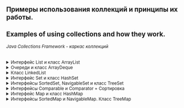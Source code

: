 <small>

## Примеры использования коллекций и принципы их работы.
## Examples of using collections and how they work.

###### *Java Collections Framework - каркас коллекций*

<details><summary>Интерфейс List и класс ArrayList</summary>

><details><summary>Интерфейс List</summary>
> 
>Интерфейс *List* - определяет, что это должен быть любой класс, реализующий данный интерфейс, который должен обеспечить конкретный набор методов, включая add, get, remove и еще около 20.
>
>Реализации ArrayList и LinkedList предоставляют эти методы, поэтому их можно использовать как взаимозаменяемые. Метод, написанный для работы с List, будет работать с ArrayList, LinkedList или любым другим объектом, который реализует List.
>
>Наиболее часто используемые методы интерфейса List:  
>* **void add(int index, E obj)**: добавляет в список по индексу index объект obj
>* **boolean addAll(int index, Collection<? extends E> col)**: добавляет в список по индексу index все элементы коллекции col. Если в результате добавления список был изменен, то возвращается true, иначе возвращается false
>* **E get(int index)**: возвращает объект из списка по индексу index
>* **int indexOf(Object obj)**: возвращает индекс первого вхождения объекта obj в список. Если объект не найден, то возвращается -1
>* **int lastIndexOf(Object obj)**: возвращает индекс последнего вхождения объекта obj в список. Если объект не найден, то возвращается -1
>* **ListIterator<E> listIterator()**: возвращает объект ListIterator для обхода элементов списка
>* **static <E> List<E> of(элементы)**: создает из набора элементов объект List
>* **E remove(int index)**: удаляет объект из списка по индексу index, возвращая при этом удаленный объект
>* **E set(int index, E obj)**: присваивает значение объекта obj элементу, который находится по индексу index
>* **void sort(Comparator<? super E> comp)**: сортирует список с помощью компаратора comp
>* **List<E> subList(int start, int end)**: получает набор элементов, которые находятся в списке между индексами start и end
>
></details>
>
>**Класс ArrayList** 
>
>Класс *ArrayList* - представляет простой список, аналогичный массиву, за исключением, того что количество элементов в нем не фиксировано.  
>Конструкторы *ArrayList*:
>```
>ArrayList(): создает пустой список
>ArrayList(Collection <? extends E> col): создает список, в который добавляются все элементы коллекции col
>ArrayList(int capacity): создает список, который имеет начальную емкость capacity
>```
>Емкость в ArrayList представляет размер массива, который будет использоваться для хранения объектов. При добавлении элементов фактически происходит перераспределение памяти - создание нового массива и копирование в него элементов из старого массива. Изначальное задание емкости ArrayList позволяет снизить подобные перераспределения памяти, тем самым повышая производительность.
>
>[ArrayListDemo - Пример использования класса ArrayList и его методов](https://github.com/aykononov/JavaCollections/blob/master/src/InterfaceList/ArrayListDemo.java "Посмотреть пример Java")  
>
>Мы можем свободно добавлять в объект ArrayList дополнительные объекты, в отличие от массива, однако в реальности ArrayList использует для хранения объектов опять же массив. По умолчанию данный массив предназначен для 10 объектов. Если в процессе программы добавляется гораздо больше, то создается новый массив, который может вместить в себя все количество. *Подобные перераспределения памяти уменьшают производительность*. Поэтому если мы точно знаем, что у нас список не будет содержать больше определенного количества элементов, например, 25, то мы можем сразу же явным образом установить это количество, в конструкторе:  
>```java
>ArrayList<String> users = new ArrayList<String>(25);
>```
>
>**Задача**:  
>Нужно заполнить два списка четными числами, первый от 4 до 20 с отступлением в 4.  
>Второй от 2 до 20 с отступлением в 2.  
>В первом списке результат должен быть: 4, 8, 12, 16, 20.  
>Во втором : 2, 4, 6, 8, 10, 12, 14, 16, 18, 20.  
>Далее удалить из коллекций те цифры которые не повторяются.  
>Таким образом во втором списке останутся те элементы, которые присутствуют в первом списке.  
>Резульат должен быть: 4, 8, 12, 16, 20.
>  
>[ArrayListExample - Задача с применением ArrayList](https://github.com/aykononov/JavaCollections/blob/master/src/InterfaceList/ArrayListExample.java "Посмотреть пример Java")
>
</details>

<details><summary>Очереди и класс ArrayDeque</summary>

>*Очереди* представляют структуру данных, работающую по принципу FIFO (first in - first out). То есть элемент первым *добавлен* в коллекцию и первым он из нее *удаляется*. Это стандартная модель *однонаправленной* очереди. Также бывают и *двунаправленные* - это такие очереди, в которых мы можем добавить элемент как в *начало* коллекции, так и в *конец*. Такиим же образом можем удалить элемент не только в конце коллекции, но и в начале.
>
>Особенностью классов очередей является то, что они реализуют специальные интерфейсы *Queue* или *Deque*.
>
><details><summary>Интерфейс Queue</summary>
>  
>Обобщенный интерфейс Queue<E> - расширяет базовый интерфейс Collection и определяет поведение класса в качестве *однонаправленной* очереди. 
>
>Свою функциональность он раскрывает через следующие методы:  
>* **E element()**: возвращает, но не удаляет, элемент из начала очереди. Если очередь пуста, генерирует исключение NoSuchElementException
>* **boolean offer(E obj)**: добавляет элемент obj в конец очереди. Если элемент удачно добавлен, возвращает true, иначе - false  
>* **E peek()**: возвращает без удаления элемент из начала очереди. Если очередь пуста, возвращает значение null  
>* **E poll()**: возвращает с удалением элемент из начала очереди. Если очередь пуста, возвращает значение null  
>* **E remove()**: возвращает с удалением элемент из начала очереди. Если очередь пуста, генерирует исключение NoSuchElementException  
>
>Таким образом, у всех классов, которые реализуют данный интерфейс, будет метод *offer* для добавления в очередь, метод *poll* для извлечения элемента из *начала* очереди, и методы *peek* и *element*, позволяющие просто *получить* элемент из начала очереди.
></details>
>
><details><summary>Интерфейс Deque</summary>
>  
>Интерфейс *Deque* - расширяет вышеописанный интерфейс *Queue* и определяет поведение *двунаправленной очереди*, которая работает как обычная однонаправленная очередь, либо как *стек*, действующий по принципу LIFO (последний вошел - первый вышел).  
>
>Интерфейс Deque определяет следующие методы:  
>* **void addFirst(E obj)**: добавляет элемент в начало очереди  
>* **void addLast(E obj)**: добавляет элемент obj в конец очереди  
>* **E getFirst()**: возвращает без удаления элемент из головы очереди. Если очередь пуста, генерирует исключение NoSuchElementException  
>* **E getLast()**: возвращает без удаления последний элемент очереди. Если очередь пуста, генерирует исключение NoSuchElementException  
>* **boolean offerFirst(E obj)**: добавляет элемент obj в самое начало очереди. Если элемент удачно добавлен, возвращает true, иначе - false  
>* **boolean offerLast(E obj)**: добавляет элемент obj в конец очереди. Если элемент удачно добавлен, возвращает true, иначе - false  
>* **E peekFirst()**: возвращает без удаления элемент из начала очереди. Если очередь пуста, возвращает значение null  
>* **E peekLast()**: возвращает без удаления последний элемент очереди. Если очередь пуста, возвращает значение null  
>* **E pollFirst()**: возвращает с удалением элемент из начала очереди. Если очередь пуста, возвращает значение null  
>* **E pollLast()**: возвращает с удалением последний элемент очереди. Если очередь пуста, возвращает значение null  
>* **E pop()**: возвращает с удалением элемент из начала очереди. Если очередь пуста, генерирует исключение NoSuchElementException  
>* **void push(E element)**: добавляет элемент в самое начало очереди  
>* **E removeFirst()**: возвращает с удалением элемент из начала очереди. Если очередь пуста, генерирует исключение NoSuchElementException  
>* **E removeLast()**: возвращает с удалением элемент из конца очереди. Если очередь пуста, генерирует исключение NoSuchElementException  
>* **boolean removeFirstOccurrence(Object obj)**: удаляет первый встреченный элемент obj из очереди. Если удаление произшло, то возвращает true, иначе возвращает false  
>* **boolean removeLastOccurrence(Object obj)**: удаляет последний встреченный элемент obj из очереди. Если удаление произшло, то возвращает true, иначе возвращает false  
>
>Таким образом, наличие методов *pop* и *push* позволяет классам, реализующим этот элемент, действовать в качестве *стека*. В тоже время имеющийся функционал также позволяет создавать *двунаправленные очереди*, что делает классы, применяющие данный интерфейс, довольно гибкими.
>
></details>
>
>**Класс ArrayDeque**
>
>Класс *ArrayDeque<E>* - представляет обобщенную двунаправленную очередь, наследуя функционал от класса AbstractCollection и применяя интерфейс Deque.
>В классе ArrayDeque определены следующие конструкторы:  
>```java
>ArrayDeque(): создает пустую очередь
>ArrayDeque(Collection<? extends E> col): создает очередь, наполненную элементами из коллекции col
>ArrayDeque(int capacity): создает очередь с начальной емкостью capacity. 
>```  
>Если мы явно не указываем начальную емкость, то емкость по умолчанию будет равна 16.
>
>[ArrayDequeDemo - Пример использования ArrayDequeDemo](https://github.com/aykononov/JavaCollections/blob/master/src/InterfaceList/ArrayDequeDemo.java "Посмотреть пример Java")
>
</details>

<details><summary>Класс LinkedList</summary>

>Обобщенный класс *LinkedList<E>* - представляет структуру данных в виде *связанного списка*. Он наследуется от класса AbstractSequentialList и реализует интерфейсы *List*, *Dequeue* и *Queue*. То есть он соединяет функциональность работы со *списком* и фукциональность *очереди*.
>Класс LinkedList имеет следующие конструкторы:
>```java
>LinkedList(): создает пустой список
>LinkedList(Collection<? extends E> col): создает список, в который добавляет все элементы коллекции col
>```
>*LinkedList* содержит все методы, которые определены в интерфейсах List, Queue, Deque вот некторые из них:  
>* **addFirst() / offerFirst()**: добавляет элемент в начало списка  
>* **addLast() / offerLast()**: добавляет элемент в конец списка  
>* **removeFirst() / pollFirst()**: удаляет первый элемент из начала списка  
>* **removeLast() / pollLast()**: удаляет последний элемент из конца списка  
>* **getFirst() / peekFirst()**: получает первый элемент  
>* **getLast() / peekLast()**: получает последний элемент  
>
>Примемр связанного списка LinkedList:
>
>[LinkedListDemo - Пример использования класса LinkedList и его методов](https://github.com/aykononov/JavaCollections/blob/master/src/InterfaceList/LinkedListDemo.java "Посмотреть пример Java")  
</details>

<details><summary>Интерфейс Set и класс HashSet</summary>

>Интерфейс *Set* - расширяет интерфейс *Collection* и представляет набор уникальных элементов, не допуская дублирования. *Set* не добавляет новых методов, а только вносит изменения в унаследованные методы. Например, метод add() добавляет элемент в коллекцию и возвращает true, если в коллекции не было такого элемента.
>
>Обобщенный класс *HashSet* представляет хеш-таблицу. Он наследует свой функционал от класса *AbstractSet* и реализует интерфейс *Set*.
>
>Хеш-таблица представляет такую структуру данных, в которой все объекты имеют уникальный ключ или хеш-код. Данный ключ позволяет уникально идентифицировать объект в таблице.
>
>Для создания объекта HashSet можно воспользоваться одним из следующих конструкторов:  
>```java
>HashSet(): создает пустой список
>HashSet(Collection<? extends E> col): создает хеш-таблицу, в которую добавляет все элементы коллекции col
>HashSet(int capacity): параметр capacity указывает начальную емкость таблицы, которая по умолчанию равна 16
>HashSet(int capacity, float koef): параметр koef или коэффициент заполнения, значение которого должно быть в пределах от 0.0 до 1.0, 
>```  
>Коэффициент заполнения указывает, насколько должна быть заполнена емкость объектами прежде чем произойдет ее расширение. Например, коэффициент 0.75 указывает, что при заполнении емкости на 3/4 произойдет ее расширение.
>
>Класс HashSet реализует те методы, которые объявлены в родительских классах и применяемых интерфейсах:
>
>[HashSetDemo - Пример использования класса HashSet](https://github.com/aykononov/JavaCollections/blob/master/src/InterfaceSet/HashSetDemo.java "Посмотреть пример Java")
</details>

<details><summary>Интерфейсы SortedSet, NavigableSet и класс TreeSet</summary>

>Интерфейс *SortedSet* - предназначен для создания коллекций, где элементы хранятся в отсортированном (по возрастанию) виде. *SortedSet* расширяет нитерфейс *Set*, поэтому хранит только уникальные значения.
>
>*SortedSet* предоставляет следующие методы:  
>* **E first()**: возвращает первый элемент набора  
>* **E last()**: возвращает последний элемент набора  
>* **SortedSet<E> headSet(E end)**: возвращает объект SortedSet, который содержит все элементы первичного набора до элемента end  
>* **SortedSet<E> subSet(E start, E end)**: возвращает объект SortedSet, который содержит все элементы первичного набора между элементами start и end  
>* **SortedSet<E> tailSet(E start)**: возвращает объект SortedSet, который содержит все элементы первичного набора, начиная с элемента start  
>
>Интерфейс *NavigableSet* - расширяет интерфейс *SortedSet* и позволяет извлекать элементы на основании их значений.
> 
>*NavigableSet* определяет следующие методы:  
>* **E ceiling(E obj)**: ищет в наборе наименьший элемент e, который больше obj (e >=obj). Если такой элемент найден, то он возвращается в качестве результата. Иначе возвращается null.  
>* **E floor(E obj)**: ищет в наборе наибольший элемент e, который меньше элемента obj (e <=obj). Если такой элемент найден, то он возвращается в качестве результата. Иначе возвращается null.  
>* **E higher(E obj)**: ищет в наборе наименьший элемент e, который больше элемента obj (e >obj). Если такой элемент найден, то он возвращается в качестве результата. Иначе возвращается null.  
>* **E lower(E obj)**: ищет в наборе наибольший элемент e, который меньше элемента obj (e <obj). Если такой элемент найден, то он возвращается в качестве результата. Иначе возвращается null.  
>* **E pollFirst()**: возвращает первый элемент и удаляет его из набора  
>* **E pollLast()**: возвращает последний элемент и удаляет его из набора  
>* **NavigableSet<E> descendingSet()**: возвращает объект NavigableSet, который содержит все элементы первичного набора NavigableSet в обратном порядке  
>* **NavigableSet<E> headSet(E upperBound, boolean incl)**: возвращает объект NavigableSet, который содержит все элементы первичного набора NavigableSet до upperBound. Параметр incl при значении true, позволяет включить в выходной набор элемент upperBound  
>* **NavigableSet<E> tailSet(E lowerBound, boolean incl)**: возвращает объект NavigableSet, который содержит все элементы первичного набора NavigableSet, начиная с lowerBound. Параметр incl при значении true, позволяет включить в выходной набор элемент lowerBound  
>* **NavigableSet<E> subSet(E lowerBound, boolean lowerIncl, E upperBound, boolean highIncl)**: возвращает объект NavigableSet, который содержит все элементы первичного набора NavigableSet от lowerBound до upperBound.
>
>Обобщенный класс *TreeSet<E>* представляет структуру данных в виде дерева, в котором все объекты хранятся в отсортированном виде по возрастанию. *TreeSet* является наследником класса *AbstractSet* и реализует интерфейс *NavigableSet*, а следовательно, и интерфейс *SortedSet*.
>
>В классе *TreeSet* определены следующие конструкторы:  
>```java
>TreeSet(): создает пустое дерево  
>TreeSet(Collection<? extends E> col): создает дерево, в которое добавляет все элементы коллекции col  
>TreeSet(SortedSet <E> set): создает дерево, в которое добавляет все элементы сортированного набора set 
>TreeSet(Comparator<? super E> comparator): создает пустое дерево, где все добавляемые элементы впоследствии будут отсортированы компаратором  
>```
>*TreeSet* поддерживает все стандартные методы для вставки (при вставке объекты сразу же сортируются по возрастанию) и удаления элементов.
>  
>[TreeSetDemo - Пример использования класса TreeSet](https://github.com/aykononov/JavaCollections/blob/master/src/InterfaceSet/TreeSetDemo.java "Посмотреть пример Java")
</details>

<details><summary>Интерфейсы Comparable и Comparator + Сортировка</summary>

>
>Интерфейс *Comparable* - служит для сравнения и сортировки *Объектов*.
>Он содержит один единственный метод *int compareTo(E item)*, который сравнивает текущий объект с объектом, переданным в качестве параметра. Если этот метод возвращает отрицательное число, то текущий объект будет располагаться перед тем, который передается через параметр. Если метод вернет положительное число, то, наоборот, после второго объекта. Если метод возвратит ноль, значит, оба объекта равны.
>  
>[ComparableDemo - Пример типизации класса TreeSet объектом типа Person](https://github.com/aykononov/JavaCollections/blob/master/src/InterfaceComparable/ComparableDemo.java "Посмотреть пример Java")
>
>Интерфейс *Comparator* - применяется, если вдруг не реализован в своем классе , либо необходимо переопределить существующую функциональность интерфейса *Comparable*.  
>Он содержит ряд методов, ключевым из которых является метод compare():  
>```java
>public interface Comparator<E> {
>    int compare(T a, T b);
>    ... остальные методы
>}
>```  
>Метод *compare* также возвращает числовое значение. Если оно отрицательное, то объект a предшествует объекту b, иначе - наоборот, если метод возвращает ноль, то объекты равны. Для применения интерфейса нам вначале надо создать *класс компаратора*, который реализует этот интерфейс:
>  
>[ComparatorDemo - Пример использования класса компаратор для создания объекта TreeSet](https://github.com/aykononov/JavaCollections/blob/master/src/InterfaceComparator/ComparatorDemo.java "Посмотреть пример Java")
>
>**Сортировка по нескольким критериям**
>
>Начиная с JDK 8 в механизм работы компараторов были внесены некоторые дополнения. В частности, теперь мы можем применять сразу несколько компараторов по принципу приоритета.
>
>Интерфейс компаратора определяет специальный метод по умолчанию *thenComparing*, который позволяет использовать цепочки компараторов для сортировки набора. Например, нам надо отсортировать пользователей по имени и по возрасту:
>
>[ComparatorSortDemo - Пример использования цепочки компараторов для сортировки набора](https://github.com/aykononov/JavaCollections/blob/master/src/InterfaceComparator/ComparatorSortDemo.java "Посмотреть пример Java")
</details>

<details><summary>Интерфейс Map и класс HashMap</summary>

>
>Интерфейс *Map<K, V>* - представляет отображение, где каждый элемент представляет пару "ключ-значение". При этом все ключи уникальные в рамках объекта Map.
>Он НЕ расширяет интерфейс *Collection*.
>
>Среди методов интерфейса Map можно выделить следующие:  
>* **void clear()**: очищает коллекцию  
>* **boolean containsKey(Object k)**: возвращает true, если коллекция содержит ключ k  
>* **boolean containsValue(Object v)**: возвращает true, если коллекция содержит значение v  
>* **Set<Map.Entry<K, V>> entrySet()**: возвращает набор элементов коллекции. Все элементы представляют объект Map.Entry  
>* **boolean equals(Object obj)**: возвращает true, если коллекция идентична коллекции, передаваемой через параметр obj  
>* **boolean isEmpty**: возвращает true, если коллекция пуста  
>* **V get(Object k)**: возвращает значение объекта, ключ которого равен k. Если такого элемента не окажется, то возвращается значение null  
>* **V getOrDefault(Object k, V defaultValue)**: возвращает значение объекта, ключ которого равен k. Если такого элемента не окажется, то возвращается значение defaultVlue  
>* **V put(K k, V v)**: помещает в коллекцию новый объект с ключом k и значением v. Если в коллекции уже есть объект с подобным ключом, то он перезаписывается. После добавления возвращает предыдущее значение для ключа k, если он уже был в коллекции. Если же ключа еще не было в коллекции, то возвращается значение null  
>* **V putIfAbsent(K k, V v)**: помещает в коллекцию новый объект с ключом k и значением v, если в коллекции еще нет элемента с подобным ключом.  
>* **Set<K> keySet()**: возвращает набор всех ключей отображения  
>* **Collection<V> values()**: возвращает набор всех значений отображения  
>* **void putAll(Map<? extends K, ? extends V> map)**: добавляет в коллекцию все объекты из отображения map  
>* **V remove(Object k)**: удаляет объект с ключом k  
>* **int size()**: возвращает количество элементов коллекции
>
>Чтобы положить объект в коллекцию, используется метод *put*, а чтобы получить по ключу - метод *get*. Реализация интерфейса *Map* также позволяет получить наборы как ключей, так и значений. Метод *entrySet()* возвращает набор всех элементов в виде объектов *Map.Entry<K, V>*.
>
>Обобщенный интерфейс *Map.Entry<K, V>* представляет объект с ключом типа K и значением типа V и определяет следующие методы:
>* **boolean equals(Object obj)**: возвращает true, если объект obj, представляющий интерфейс Map.Entry, идентичен текущему  
>* **K getKey()**: возвращает ключ объекта отображения  
>* **V getValue()**: возвращает значение объекта отображения  
>* **V setValue(V v)**: устанавливает для текущего объекта значение v  
>* **int hashCode()**: возвращает хеш-код данного объекта  
>
>**Класс отображений HashMap** 
>
>Базовым классом для всех отображений является абстрактный класс *AbstractMap*, который реализует большую часть методов интерфейса *Map*. Наиболее распространенным классом отображений является *HashMap*, который реализует интерфейс *Map* и наследуется от класса *AbstractMap*.
>
>[HashMapDemo - Пример использования класса HashMap](https://github.com/aykononov/JavaCollections/blob/master/src/InterfaceHashMap/HashMapDemo.java "Посмотреть пример Java")  
>
</details>


<details><summary>Интерфейсы SortedMap и NavigableMap. Класс TreeMap</summary>

>**SortedMap**
>
>Интерфейс *SortedMap* - расширяет *Map* и создает отображение, в котором все элементы *отсортированы* в порядке возрастания их ключей. 
>
>*SortedMap* добавляет ряд методов:
>* **K firstKey()**: возвращает ключ первого элемента отображения  
>* **K lastKey()**: возвращает ключ последнего элемента отображения  
>* **SortedMap<K, V> headMap(K end)**: возвращает отображение SortedMap, которые содержит все элементы оригинального SortedMap вплоть до элемента с ключом end  
>* **SortedMap<K, V> tailMap(K start)**: возвращает отображение SortedMap, которые содержит все элементы оригинального SortedMap, начиная с элемента с ключом start  
>* **SortedMap<K, V> subMap(K start, K end)**: возвращает отображение SortedMap, которые содержит все элементы оригинального SortedMap вплоть от элемента с ключом start до элемента с ключом end  
>
>**NavigableMap**
>
>Интерфейс *NavigableMap* - расширяет интерфейс *SortedMap* и обеспечивает возможность получения элементов отображения относительно других элементов. 
>
>Основные методы:
>* **Map.Entry<K, V> ceilingEntry(K obj)**: возвращает элемент с наименьшим ключом k, который больше или равен ключу obj (k >=obj). Если такого ключа нет, то возвращается null.
>* **Map.Entry<K, V> floorEntry(K obj)**: возвращает элемент с наибольшим ключом k, который меньше или равен ключу obj (k <=obj). Если такого ключа нет, то возвращается null.
>* **Map.Entry<K, V> higherEntry()**: возвращает элемент с наименьшим ключом k, который больше ключа obj (k >obj). Если такого ключа нет, то возвращается null.
     
     Map.Entry<K, V> lowerEntry(): возвращает элемент с наибольшим ключом k, который меньше ключа obj (k <obj). Если такого ключа нет, то возвращается null.
     
     Map.Entry<K, V> firstEntry(): возвращает первый элемент отображения
     
     Map.Entry<K, V> lastEntry(): возвращает последний элемент отображения
     
     Map.Entry<K, V> pollFirstEntry(): возвращает и одновременно удаляет первый элемент из отображения
     
     Map.Entry<K, V> pollLastEntry(): возвращает и одновременно удаляет последний элемент из отображения
     
     K ceilingKey(K obj): возвращает наименьший ключ k, который больше или равен ключу obj (k >=obj). Если такого ключа нет, то возвращается null.
     
     K floorKey(K obj): возвращает наибольший ключ k, который меньше или равен ключу obj (k <=obj). Если такого ключа нет, то возвращается null.
     
     K lowerKey(K obj): возвращает наибольший ключ k, который меньше ключа obj (k <obj). Если такого ключа нет, то возвращается null.
     
     K higherKey(K obj): возвращает наименьший ключ k, который больше ключа obj (k >obj). Если такого ключа нет, то возвращается null.
     
     NavigableSet<K> descendingKeySet(): возвращает объект NavigableSet, который содержит все ключи отображения в обратном порядке
     
     NavigableMap<K, V> descendingMap(): возвращает отображение NavigableMap, которое содержит все элементы в обратном порядке
     
     NavigableSet<K> navigableKeySet(): возвращает объект NavigableSet, который содержит все ключи отображения
     
     NavigableMap<K, V> headMap(K upperBound, boolean incl): возвращает отображение NavigableMap, которое содержит все элементы оригинального NavigableMap вплоть от элемента с ключом upperBound. Параметр incl при значении true указывает, что элемент с ключом upperBound также включается в выходной набор.
     
     NavigableMap<K, V> tailMap(K lowerBound, boolean incl): возвращает отображение NavigableMap, которое содержит все элементы оригинального NavigableMap, начиная с элемента с ключом lowerBound. Параметр incl при значении true указывает, что элемент с ключом lowerBound также включается в выходной набор.
     
     NavigableMap<K, V> subMap(K lowerBound, boolean lowIncl, K upperBound, boolean highIncl): возвращает отображение NavigableMap, которое содержит все элементы оригинального NavigableMap от элемента с ключом lowerBound до элемента с ключом upperBound. Параметры lowIncl и highIncl при значении true включают в выходной набор элементы с ключами lowerBound и upperBound соответственно.
</details>

</small>